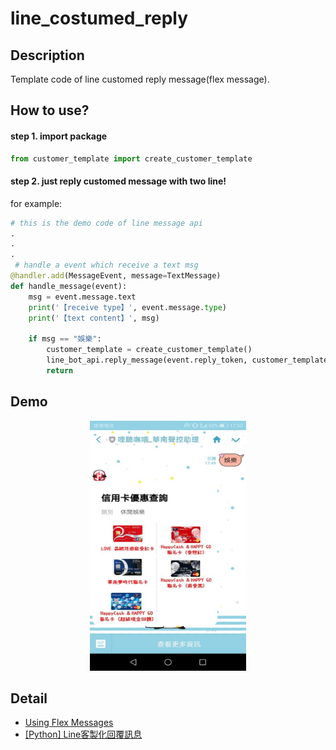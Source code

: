 # line_costumed_reply

## Description
Template code of line customed reply message(flex message).

## How to use?
#### step 1. import package
```python 
from customer_template import create_customer_template
```
#### step 2. just reply customed message with two line!
for example:
```python
# this is the demo code of line message api
.
.
.
 # handle a event which receive a text msg
@handler.add(MessageEvent, message=TextMessage)
def handle_message(event):
    msg = event.message.text
    print('【receive type】', event.message.type)
    print('【text content】', msg)
    
    if msg == "娛樂":
        customer_template = create_customer_template()
        line_bot_api.reply_message(event.reply_token, customer_template)
        return
```
## Demo
<p align="center"><img src="./img/1.jpg" height="400" width="250"></p>

## Detail
- [Using Flex Messages](https://developers.line.biz/en/docs/messaging-api/using-flex-messages/)
- [[Python] Line客製化回覆訊息](https://john850512.wordpress.com/2019/02/02/python-line%E5%AE%A2%E8%A3%BD%E5%8C%96%E5%9B%9E%E8%A6%86%E8%A8%8A%E6%81%AF/)
